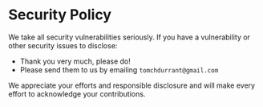 # Security Policy

We take all security vulnerabilities seriously.
If you have a vulnerability or other security issues to disclose:

- Thank you very much, please do!
- Please send them to us by emailing `tomchdurrant@gmail.com`

We appreciate your efforts and responsible disclosure and will make every effort to acknowledge your contributions.
